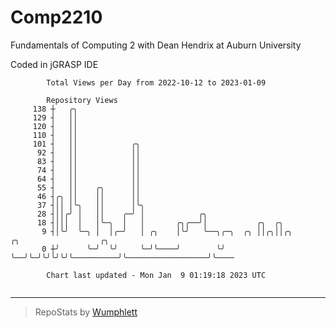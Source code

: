 # Comp2210
Fundamentals of Computing 2 with Dean Hendrix at Auburn University

Coded in jGRASP IDE

```
        Total Views per Day from 2022-10-12 to 2023-01-09

        Repository Views
     138 ┼   ╭╮
     129 ┤   ││
     120 ┤   ││
     110 ┤   ││
     101 ┤   ││            ╭╮
      92 ┤   ││            ││
      83 ┤   ││            ││
      74 ┤   ││            ││
      64 ┤   ││            ││
      55 ┤   ││    ╭╮      ││
      46 ┤╭╮ ││    ││      ││
      37 ┤││ │╰╮   ││      │╰╮
      28 ┤││╭╯ │   ││    ╭─╯ │            ╭╮
      18 ┤│││  │   │╰─╮  │   │       ╭╮╭──╯│           ╭╮  ╭╮
       9 ┤│╰╯  ╰─╮ │  │╭─╯   │ ╭╮    │╰╯   ╰──╮╭─╮  ╭╮ ││╭╮││╭╮          ╭╮                  ╭╮
       0 ┼╯      ╰─╯  ╰╯     ╰─╯╰────╯        ╰╯ ╰──╯╰─╯╰╯╰╯╰╯╰──────────╯╰──────────────────╯╰────

        Chart last updated - Mon Jan  9 01:19:18 2023 UTC
        
```

---

> RepoStats by [Wumphlett](https://github.com/Wumphlett)

